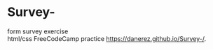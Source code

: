 # Survey-
form survey exercise  
html/css FreeCodeCamp practice 
 https://danerez.github.io/Survey-/. 
